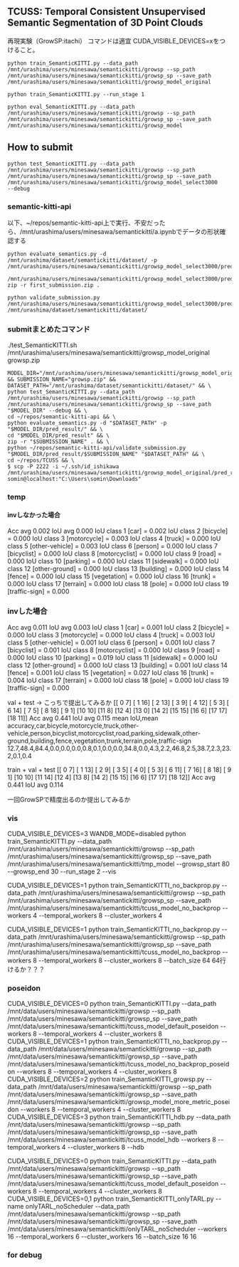 ## TCUSS: Temporal Consistent Unsupervised Semantic Segmentation of 3D Point Clouds

再現実験（GrowSP:itachi）
コマンドは適宜 CUDA_VISIBLE_DEVICES=xをつけること。
```
python train_SemanticKITTI.py --data_path /mnt/urashima/users/minesawa/semantickitti/growsp --sp_path /mnt/urashima/users/minesawa/semantickitti/growsp_sp --save_path /mnt/urashima/users/minesawa/semantickitti/growsp_model_original
```

```
python train_SemanticKITTI.py --run_stage 1
```

```
python eval_SemanticKITTI.py --data_path /mnt/urashima/users/minesawa/semantickitti/growsp --sp_path /mnt/urashima/users/minesawa/semantickitti/growsp_sp --save_path /mnt/urashima/users/minesawa/semantickitti/growsp_model
```


## How to submit
```
python test_SemanticKITTI.py --data_path /mnt/urashima/users/minesawa/semantickitti/growsp --sp_path /mnt/urashima/users/minesawa/semantickitti/growsp_sp --save_path /mnt/urashima/users/minesawa/semantickitti/growsp_model_select3000
--debug
```

### semantic-kitti-api
以下、~/repos/semantic-kitti-api上で実行、不安だったら、/mnt/urashima/users/minesawa/semantickitti/a.ipynbでデータの形状確認する
```
python evaluate_semantics.py -d /mnt/urashima/dataset/semantickitti/dataset/ -p /mnt/urashima/users/minesawa/semantickitti/growsp_model_select3000/pred_result/
```

```
/mnt/urashima/users/minesawa/semantickitti/growsp_model_select3000/pred_result$ zip -r first_submission.zip .
```

```
python validate_submission.py /mnt/urashima/users/minesawa/semantickitti/growsp_model_select3000/pred_result/first_submission.zip /mnt/urashima/dataset/semantickitti/dataset/
```

### submitまとめたコマンド
./test_SemanticKITTI.sh /mnt/urashima/users/minesawa/semantickitti/growsp_model_original growsp.zip
```
MODEL_DIR="/mnt/urashima/users/minesawa/semantickitti/growsp_model_original" && SUBMISSION_NAME="growsp.zip" && DATASET_PATH="/mnt/urashima/dataset/semantickitti/dataset/" && \
python test_SemanticKITTI.py --data_path /mnt/urashima/users/minesawa/semantickitti/growsp --sp_path /mnt/urashima/users/minesawa/semantickitti/growsp_sp --save_path "$MODEL_DIR" --debug && \
cd ~/repos/semantic-kitti-api && \
python evaluate_semantics.py -d "$DATASET_PATH" -p "$MODEL_DIR/pred_result/" && \
cd "$MODEL_DIR/pred_result" && \
zip -r "$SUBMISSION_NAME" . && \
python ~/repos/semantic-kitti-api/validate_submission.py "$MODEL_DIR/pred_result/$SUBMISSION_NAME" "$DATASET_PATH" && \
cd ~/repos/TCUSS && \
$ scp -P 2222 -i ~/.ssh/id_ishikawa /mnt/urashima/users/minesawa/semantickitti/growsp_model_original/pred_result/growsp.zip somin@localhost:"C:\Users\somin\Downloads"
```

### temp
#### invしなかった場合
Acc avg 0.002
IoU avg 0.000
IoU class 1 [car] = 0.002
IoU class 2 [bicycle] = 0.000
IoU class 3 [motorcycle] = 0.003
IoU class 4 [truck] = 0.000
IoU class 5 [other-vehicle] = 0.003
IoU class 6 [person] = 0.000
IoU class 7 [bicyclist] = 0.000
IoU class 8 [motorcyclist] = 0.000
IoU class 9 [road] = 0.000
IoU class 10 [parking] = 0.000
IoU class 11 [sidewalk] = 0.000
IoU class 12 [other-ground] = 0.000
IoU class 13 [building] = 0.000
IoU class 14 [fence] = 0.000
IoU class 15 [vegetation] = 0.000
IoU class 16 [trunk] = 0.000
IoU class 17 [terrain] = 0.000
IoU class 18 [pole] = 0.000
IoU class 19 [traffic-sign] = 0.000
### invした場合
Acc avg 0.011
IoU avg 0.003
IoU class 1 [car] = 0.001
IoU class 2 [bicycle] = 0.000
IoU class 3 [motorcycle] = 0.000
IoU class 4 [truck] = 0.003
IoU class 5 [other-vehicle] = 0.001
IoU class 6 [person] = 0.001
IoU class 7 [bicyclist] = 0.001
IoU class 8 [motorcyclist] = 0.000
IoU class 9 [road] = 0.000
IoU class 10 [parking] = 0.019
IoU class 11 [sidewalk] = 0.000
IoU class 12 [other-ground] = 0.000
IoU class 13 [building] = 0.001
IoU class 14 [fence] = 0.001
IoU class 15 [vegetation] = 0.027
IoU class 16 [trunk] = 0.004
IoU class 17 [terrain] = 0.000
IoU class 18 [pole] = 0.000
IoU class 19 [traffic-sign] = 0.000

val + test → こっちで提出してみるか
[[ 0  7]
 [ 1 16]
 [ 2 13]
 [ 3  9]
 [ 4 12]
 [ 5  3]
 [ 6 14]
 [ 7  5]
 [ 8 18]
 [ 9  1]
 [10 10]
 [11  8]
 [12  4]
 [13  0]
 [14  2]
 [15 15]
 [16  6]
 [17 17]
 [18 11]]
Acc avg 0.441
IoU avg 0.115
mean IoU,mean accuracy,car,bicycle,motorcycle,truck,other-vehicle,person,bicyclist,motorcyclist,road,parking,sidewalk,other-ground,building,fence,vegetation,trunk,terrain,pole,traffic-sign
12.7,48.4,84.4,0.0,0.0,0.0,0.8,0.1,0.0,0.0,34.8,0.0,4.3,2.2,46.8,2.5,38.7,2.3,23.2,0.1,0.4

train + val + test
[[ 0  7]
 [ 1 13]
 [ 2  9]
 [ 3  5]
 [ 4  0]
 [ 5  3]
 [ 6 11]
 [ 7 16]
 [ 8 18]
 [ 9  1]
 [10 10]
 [11 14]
 [12  4]
 [13  8]
 [14  2]
 [15 15]
 [16  6]
 [17 17]
 [18 12]]
Acc avg 0.441
IoU avg 0.114

一回GrowSPで精度出るのか提出してみるか


### vis
CUDA_VISIBLE_DEVICES=3 WANDB_MODE=disabled python train_SemanticKITTI.py --data_path /mnt/urashima/users/minesawa/semantickitti/growsp --sp_path /mnt/urashima/users/minesawa/semantickitti/growsp_sp --save_path /mnt/urashima/users/minesawa/semantickitti/tmp_model --growsp_start 80 --growsp_end 30 --run_stage 2 --vis

CUDA_VISIBLE_DEVICES=1 python train_SemanticKITTI_no_backprop.py --data_path /mnt/urashima/users/minesawa/semantickitti/growsp --sp_path /mnt/urashima/users/minesawa/semantickitti/growsp_sp --save_path /mnt/urashima/users/minesawa/semantickitti/tcuss_model_no_backprop --workers 4 --temporal_workers 8 --cluster_workers 4

CUDA_VISIBLE_DEVICES=1 python train_SemanticKITTI_no_backprop.py --data_path /mnt/urashima/users/minesawa/semantickitti/growsp --sp_path /mnt/urashima/users/minesawa/semantickitti/growsp_sp --save_path /mnt/urashima/users/minesawa/semantickitti/tcuss_model_no_backprop --workers 8 --temporal_workers 8 --cluster_workers 8 --batch_size 64 64行けるか？？？


### poseidon
CUDA_VISIBLE_DEVICES=0 python train_SemanticKITTI.py --data_path /mnt/data/users/minesawa/semantickitti/growsp --sp_path /mnt/data/users/minesawa/semantickitti/growsp_sp --save_path /mnt/data/users/minesawa/semantickitti/tcuss_model_default_poseidon --workers 8 --temporal_workers 4 --cluster_workers 8
CUDA_VISIBLE_DEVICES=1 python train_SemanticKITTI_no_backprop.py --data_path /mnt/data/users/minesawa/semantickitti/growsp --sp_path /mnt/data/users/minesawa/semantickitti/growsp_sp --save_path /mnt/data/users/minesawa/semantickitti/tcuss_model_no_backprop_poseidon --workers 8 --temporal_workers 4 --cluster_workers 8
CUDA_VISIBLE_DEVICES=2 python train_SemanticKITTI_growsp.py --data_path /mnt/data/users/minesawa/semantickitti/growsp --sp_path /mnt/data/users/minesawa/semantickitti/growsp_sp --save_path /mnt/data/users/minesawa/semantickitti/growsp_model_more_metric_poseidon --workers 8 --temporal_workers 4 --cluster_workers 8
CUDA_VISIBLE_DEVICES=3 python train_SemanticKITTI_hdb.py --data_path /mnt/data/users/minesawa/semantickitti/growsp --sp_path /mnt/data/users/minesawa/semantickitti/growsp_sp --save_path /mnt/data/users/minesawa/semantickitti/tcuss_model_hdb --workers 8 --temporal_workers 4 --cluster_workers 8 --hdb

CUDA_VISIBLE_DEVICES=0 python train_SemanticKITTI.py --data_path /mnt/data/users/minesawa/semantickitti/growsp --sp_path /mnt/data/users/minesawa/semantickitti/growsp_sp --save_path /mnt/data/users/minesawa/semantickitti/tcuss_model_default_poseidon --workers 8 --temporal_workers 4 --cluster_workers 8
CUDA_VISIBLE_DEVICES=0,1 python train_SemanticKITTI_onlyTARL.py --name onlyTARL_noScheduler --data_path /mnt/data/users/minesawa/semantickitti/growsp --sp_path /mnt/data/users/minesawa/semantickitti/growsp_sp --save_path /mnt/data/users/minesawa/semantickitti/onlyTARL_noScheduler --workers 16 --temporal_workers 6 --cluster_workers 16 --batch_size 16 16
### for debug

